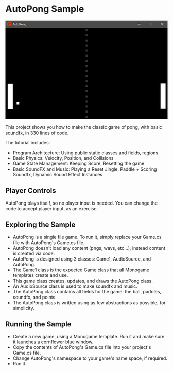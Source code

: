 # AutoPong Sample

![Auto Pong Sample](../Images/AutoPong_1.gif)

This project shows you how to make the classic game of pong, with basic soundfx, in 330 lines of code.

The tutorial includes:

* Program Architecture: Using public static classes and fields, regions
* Basic Physics: Velocity, Position, and Collisions
* Game State Management: Keeping Score, Resetting the game
* Basic SoundFX and Music: Playing a Reset Jingle, Paddle + Scoring Soundfx, Dynamic Sound Effect Instances

## Player Controls

AutoPong plays itself, so no player input is needed. You can change the code to accept player input, as an exercise.

## Exploring the Sample

* AutoPong is a single file game. To run it, simply replace your Game.cs file with AutoPong's Game.cs file.
* AutoPong doesn't load any content (pngs, wavs, etc...), instead content is created via code.
* AutoPong is designed using 3 classes: Game1, AudioSource, and AutoPong.
* The Game1 class is the expected Game class that all Monogame templates create and use.
* This game class creates, updates, and draws the AutoPong class.
* An AudioSource class is used to make soundfx and music.
* The AutoPong class contains all fields for the game: the ball, paddles, soundfx, and points.
* The AutoPong class is written using as few abstractions as possible, for simplicity.

## Running the Sample

* Create a new game, using a Monogame template. Run it and make sure it launches a cornflower blue window.
* Copy the contents of AutoPong's Game.cs file into your project's Game.cs file.
* Change AutoPong's namespace to your game's name space, if required. 
* Run it.